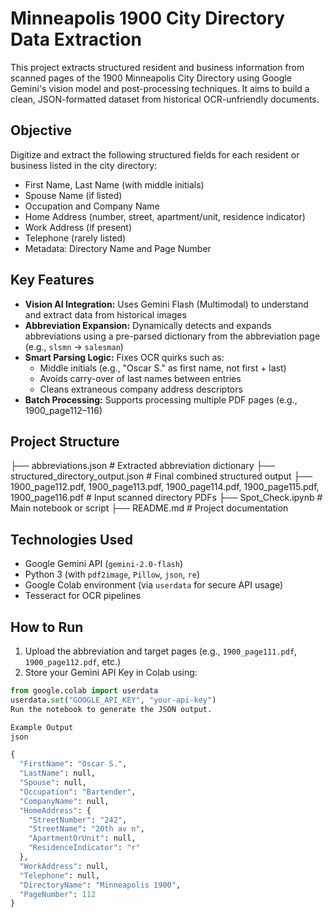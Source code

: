 # Minneapolis 1900 City Directory Data Extraction

This project extracts structured resident and business information from scanned pages of the 1900 Minneapolis City Directory using Google Gemini's vision model and post-processing techniques. It aims to build a clean, JSON-formatted dataset from historical OCR-unfriendly documents.

## Objective

Digitize and extract the following structured fields for each resident or business listed in the city directory:
- First Name, Last Name (with middle initials)
- Spouse Name (if listed)
- Occupation and Company Name
- Home Address (number, street, apartment/unit, residence indicator)
- Work Address (if present)
- Telephone (rarely listed)
- Metadata: Directory Name and Page Number

## Key Features

- **Vision AI Integration:** Uses Gemini Flash (Multimodal) to understand and extract data from historical images
- **Abbreviation Expansion:** Dynamically detects and expands abbreviations using a pre-parsed dictionary from the abbreviation page (e.g., `slsmn` → `salesman`)
- **Smart Parsing Logic:** Fixes OCR quirks such as:
  - Middle initials (e.g., "Oscar S." as first name, not first + last)
  - Avoids carry-over of last names between entries
  - Cleans extraneous company address descriptors
- **Batch Processing:** Supports processing multiple PDF pages (e.g., 1900_page112–116)

## Project Structure

├── abbreviations.json # Extracted abbreviation dictionary
├── structured_directory_output.json # Final combined structured output
├── 1900_page112.pdf, 1900_page113.pdf, 1900_page114.pdf, 1900_page115.pdf, 1900_page116.pdf # Input scanned directory PDFs
├── Spot_Check.ipynb # Main notebook or script
├── README.md # Project documentation

## Technologies Used

- Google Gemini API (`gemini-2.0-flash`)
- Python 3 (with `pdf2image`, `Pillow`, `json`, `re`)
- Google Colab environment (via `userdata` for secure API usage)
- Tesseract for OCR pipelines

## How to Run

1. Upload the abbreviation and target pages (e.g., `1900_page111.pdf`, `1900_page112.pdf`, etc.)
2. Store your Gemini API Key in Colab using:

```python
from google.colab import userdata
userdata.set("GOOGLE_API_KEY", "your-api-key")
Run the notebook to generate the JSON output.

Example Output
json

{
  "FirstName": "Oscar S.",
  "LastName": null,
  "Spouse": null,
  "Occupation": "Bartender",
  "CompanyName": null,
  "HomeAddress": {
    "StreetNumber": "242",
    "StreetName": "20th av n",
    "ApartmentOrUnit": null,
    "ResidenceIndicator": "r"
  },
  "WorkAddress": null,
  "Telephone": null,
  "DirectoryName": "Minneapolis 1900",
  "PageNumber": 112
}
